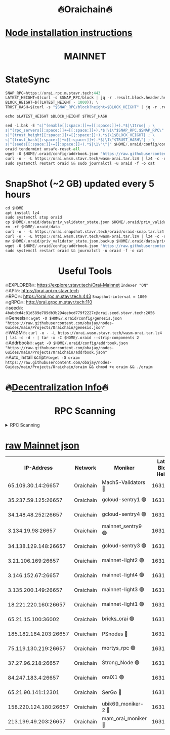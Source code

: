 <h1 align="center"> 🔥Oraichain🔥</h1>

[Node installation instructions](https://github.com/obajay/nodes-Guides/tree/main/Projects/Oraichain)
=
<h1 align="center"> MAINNET</h1>

# StateSync
```python
SNAP_RPC=https://orai.rpc.m.stavr.tech:443
LATEST_HEIGHT=$(curl -s $SNAP_RPC/block | jq -r .result.block.header.height); \
BLOCK_HEIGHT=$((LATEST_HEIGHT - 1000)); \
TRUST_HASH=$(curl -s "$SNAP_RPC/block?height=$BLOCK_HEIGHT" | jq -r .result.block_id.hash)

echo $LATEST_HEIGHT $BLOCK_HEIGHT $TRUST_HASH

sed -i.bak -E "s|^(enable[[:space:]]+=[[:space:]]+).*$|\1true| ; \
s|^(rpc_servers[[:space:]]+=[[:space:]]+).*$|\1\"$SNAP_RPC,$SNAP_RPC\"| ; \
s|^(trust_height[[:space:]]+=[[:space:]]+).*$|\1$BLOCK_HEIGHT| ; \
s|^(trust_hash[[:space:]]+=[[:space:]]+).*$|\1\"$TRUST_HASH\"| ; \
s|^(seeds[[:space:]]+=[[:space:]]+).*$|\1\"\"|" $HOME/.oraid/config/config.toml
oraid tendermint unsafe-reset-all
wget -O $HOME/.oraid/config/addrbook.json "https://raw.githubusercontent.com/obajay/nodes-Guides/main/Projects/Oraichain/addrbook.json"
curl -o - -L https://orai.wasm.stavr.tech/wasm-orai.tar.lz4 | lz4 -c -d - | tar -x -C $HOME/.oraid --strip-components 2
sudo systemctl restart oraid && sudo journalctl -u oraid -f -o cat
```
# SnapShot (~2 GB) updated every 5 hours
```python
cd $HOME
apt install lz4
sudo systemctl stop oraid
cp $HOME/.oraid/data/priv_validator_state.json $HOME/.oraid/priv_validator_state.json.backup
rm -rf $HOME/.oraid/data
curl -o - -L https://orai.snapshot.stavr.tech/oraid/oraid-snap.tar.lz4 | lz4 -c -d - | tar -x -C $HOME/.oraid --strip-components 2
curl -o - -L https://orai.wasm.stavr.tech/wasm-orai.tar.lz4 | lz4 -c -d - | tar -x -C $HOME/.oraid --strip-components 2
mv $HOME/.oraid/priv_validator_state.json.backup $HOME/.oraid/data/priv_validator_state.json
wget -O $HOME/.oraid/config/addrbook.json "https://raw.githubusercontent.com/obajay/nodes-Guides/main/Projects/Oraichain/addrbook.json"
sudo systemctl restart oraid && journalctl -u oraid -f -o cat
```

 <h1 align="center"> Useful Tools</h1>

🔥EXPLORER🔥:     https://explorer.stavr.tech/Orai-Mainnet        `Indexer "ON"` \
🔥API🔥:          https://orai.api.m.stavr.tech \
🔥RPC🔥:          https://orai.rpc.m.stavr.tech:443              `Snapshot-interval = 1000` \
🔥gRPC🔥:         http://orai.grpc.m.stavr.tech:110 \
🔥seed🔥:      `4babdcd4c81d589e789db3b294eebcd779f2227c@orai.seed.stavr.tech:2056` \
🔥Genesis🔥:   `wget -O $HOME/.oraid/config/genesis.json "https://raw.githubusercontent.com/obajay/nodes-Guides/main/Projects/Oraichain/genesis.json"` \
🔥WASM🔥:      `curl -o - -L https://orai.wasm.stavr.tech/wasm-orai.tar.lz4 | lz4 -c -d - | tar -x -C $HOME/.oraid --strip-components 2` \
🔥Addrbook🔥:  `wget -O $HOME/.oraid/config/addrbook.json "https://raw.githubusercontent.com/obajay/nodes-Guides/main/Projects/Oraichain/addrbook.json"` \
🔥Auto_install script🔥:`wget -O oraim https://raw.githubusercontent.com/obajay/nodes-Guides/main/Projects/Oraichain/oraim && chmod +x oraim && ./oraim`

🔥[Decentralization Info](https://github.com/obajay/StateSync-snapshots/tree/main/Projects/Oraichain/Decentralization)🔥
=
<h1 align="center"> RPC Scanning</h1>

<details>
<summary>RPC Scanning</summary>

<h2 align="center"> We scan nodes in real time every 4 hours. And we provide the final result of RPC endpoints.
We cannot influence the operation of these nodes in any way. </h2>


```python
If Voting Power is higher than 0 --> then the Node is a validator of the network and may be subject to attack and be a potential threat to the chain.
```
```python
We marked such validators with a red symbol
```

</details>

[raw Mainnet json](https://rpc-check.oraim.stavr.tech/oraim/rpc-oraim-result.json)
=


<table><tr><th>IP-Address</th><th>Network</th><th>Moniker</th><th>Latest Block Height</th><th>Earliest Block Height</th><th>Catching Up</th><th>Tx Index</th><th>Voting Power</th><th>Scan Time</th></tr><tr><td>65.109.30.14:26657</td><td>Oraichain</td><td>Mach5-Validators 🔴</td><td>16314617</td><td>0</td><td>False</td><td>off</td><td>212</td><td>2024-03-16T07:45:02.317390866UTC</td></tr><tr><td>35.237.59.125:26657</td><td>Oraichain</td><td>gcloud-sentry1 🟢</td><td>16314564</td><td>1</td><td>False</td><td>on</td><td>0</td><td>2024-03-16T07:43:55.479858513UTC</td></tr><tr><td>34.148.48.252:26657</td><td>Oraichain</td><td>gcloud-sentry4 🟢</td><td>16314574</td><td>1</td><td>False</td><td>on</td><td>0</td><td>2024-03-16T07:44:06.774052426UTC</td></tr><tr><td>3.134.19.98:26657</td><td>Oraichain</td><td>mainnet_sentry9 🟢</td><td>16314592</td><td>1</td><td>False</td><td>on</td><td>0</td><td>2024-03-16T07:44:31.169609833UTC</td></tr><tr><td>34.138.129.148:26657</td><td>Oraichain</td><td>gcloud-sentry3 🟢</td><td>16314607</td><td>1</td><td>False</td><td>on</td><td>0</td><td>2024-03-16T07:44:48.127247866UTC</td></tr><tr><td>3.21.106.169:26657</td><td>Oraichain</td><td>mainnet-light2 🟢</td><td>16314584</td><td>15275144</td><td>False</td><td>on</td><td>0</td><td>2024-03-16T07:44:22.048438247UTC</td></tr><tr><td>3.146.152.67:26657</td><td>Oraichain</td><td>mainnet-light4 🟢</td><td>16314594</td><td>15275144</td><td>False</td><td>on</td><td>0</td><td>2024-03-16T07:44:33.924828473UTC</td></tr><tr><td>3.135.200.149:26657</td><td>Oraichain</td><td>mainnet-light3 🟢</td><td>16314599</td><td>15275144</td><td>False</td><td>on</td><td>0</td><td>2024-03-16T07:44:38.654184509UTC</td></tr><tr><td>18.221.220.160:26657</td><td>Oraichain</td><td>mainnet-light1 🟢</td><td>16314602</td><td>15643601</td><td>False</td><td>on</td><td>0</td><td>2024-03-16T07:44:43.360273156UTC</td></tr><tr><td>65.21.15.100:36002</td><td>Oraichain</td><td>bricks_orai 🟢</td><td>16314621</td><td>15848470</td><td>False</td><td>on</td><td>0</td><td>2024-03-16T07:45:06.722747023UTC</td></tr><tr><td>185.182.184.203:26657</td><td>Oraichain</td><td>PSnodes 🔴</td><td>16314572</td><td>15946937</td><td>False</td><td>off</td><td>27</td><td>2024-03-16T07:44:04.094634541UTC</td></tr><tr><td>75.119.130.219:26657</td><td>Oraichain</td><td>mortys_rpc 🟢</td><td>16314612</td><td>15960001</td><td>False</td><td>on</td><td>0</td><td>2024-03-16T07:44:57.669531631UTC</td></tr><tr><td>37.27.96.218:26657</td><td>Oraichain</td><td>Strong_Node 🟢</td><td>16314623</td><td>16086201</td><td>False</td><td>on</td><td>0</td><td>2024-03-16T07:45:09.077809809UTC</td></tr><tr><td>84.247.183.4:26657</td><td>Oraichain</td><td>oraiX1 🟢</td><td>16314625</td><td>16177601</td><td>False</td><td>on</td><td>0</td><td>2024-03-16T07:45:11.399298043UTC</td></tr><tr><td>65.21.90.141:12301</td><td>Oraichain</td><td>SerGo 🔴</td><td>16314609</td><td>16214609</td><td>False</td><td>off</td><td>1</td><td>2024-03-16T07:44:50.555825639UTC</td></tr><tr><td>158.220.124.180:26657</td><td>Oraichain</td><td>ubik69_moniker-2 🔴</td><td>16314576</td><td>16229001</td><td>False</td><td>on</td><td>1815</td><td>2024-03-16T07:44:09.120627989UTC</td></tr><tr><td>213.199.49.203:26657</td><td>Oraichain</td><td>mam_orai_moniker 🔴</td><td>16314584</td><td>16268001</td><td>False</td><td>on</td><td>5</td><td>2024-03-16T07:44:22.340125419UTC</td></tr></table>

